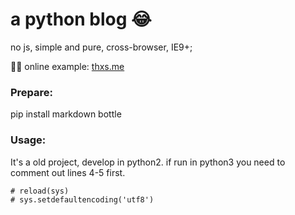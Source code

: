# a python blog 😂

no js, simple and pure, cross-browser, IE9+;

💪🏿  online example: [thxs.me](http://thxs.me)

### Prepare:
  pip install markdown bottle

### Usage:
It's a old project, develop in python2.
if run in python3 you need to comment out lines 4-5 first.

    # reload(sys)
    # sys.setdefaultencoding('utf8')

